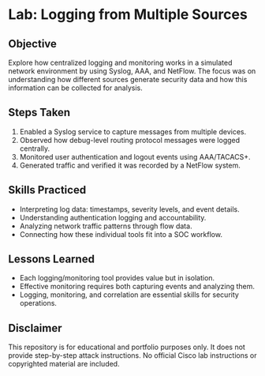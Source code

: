 # Lab: Logging from Multiple Sources

## Objective

Explore how centralized logging and monitoring works in a simulated network environment by using Syslog, AAA, and NetFlow.
The focus was on understanding how different sources generate security data and how this information can be collected for analysis.

## Steps Taken

1. Enabled a Syslog service to capture messages from multiple devices.
2. Observed how debug-level routing protocol messages were logged centrally.
3. Monitored user authentication and logout events using AAA/TACACS+.
4. Generated traffic and verified it was recorded by a NetFlow system.

## Skills Practiced

- Interpreting log data: timestamps, severity levels, and event details.
- Understanding authentication logging and accountability.
- Analyzing network traffic patterns through flow data.
- Connecting how these individual tools fit into a SOC workflow.

## Lessons Learned

- Each logging/monitoring tool provides value but in isolation.
- Effective monitoring requires both capturing events and analyzing them.
- Logging, monitoring, and correlation are essential skills for security operations.

## Disclaimer

This repository is for educational and portfolio purposes only.
It does not provide step-by-step attack instructions.
No official Cisco lab instructions or copyrighted material are included.
